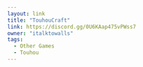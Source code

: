 ```yaml
---
layout: link
title: "TouhouCraft"
link: https://discord.gg/0U6KAap475vPWss7
owner: "italktowalls"
tags: 
  - Other Games
  - Touhou
---
```

